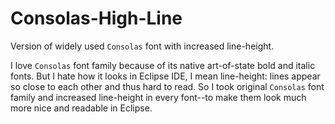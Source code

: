 Consolas-High-Line
==================
Version of widely used `Consolas` font with increased line-height.

I love `Consolas` font family because of its native art-of-state bold and italic fonts. But I hate how it looks in Eclipse IDE, I mean line-height: lines appear so close to each other and thus hard to read. So I took original `Consolas` font family and increased line-height in every font--to make them look much more nice and readable in Eclipse.

